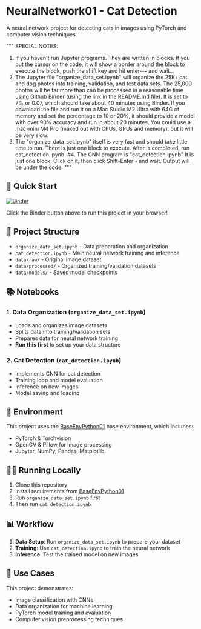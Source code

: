 # NeuralNetwork01 - Cat Detection

A neural network project for detecting cats in images using PyTorch and computer vision techniques.

"""
  SPECIAL NOTES: 
1.  If you haven't run Jupyter programs.  They are written in blocks. If you put the cursor on the code, it
    will show a border around the block to execute the block, push the shift key and hit enter--- and wait..
2.  The Jupyter file "organize_data_set.ipynb" will organize the 25K+ cat and dog photos into training, 
    validation, and test data sets.  The 25,000 photos will be far more than can be processed in a reasonable
    time using Github Binder (using the link in the README.md file).  It is set to 7% or 0.07, which should take
   about 40 minutes using Binder.  If you download the file and run it on a Mac Studio M2 Ultra with 64G of memory
    and set the percentage to 10 or 20%, it should provide a model with over 90% accuracy and run in about 20 
    minutes.  You could use a mac-mini M4 Pro (maxed out with CPUs, GPUs and memory), but it will be very slow.
3.  The "organize_data_set.ipynb" itself is very fast and should take little time to run. There is just one
    block to execute.  After is completed, run cat_detection.ipynb. #4.  The CNN program is "cat_detection.ipynb"   It is just one block.  Click on it, then click Shift-Enter -
    and wait.  Output will be under the code.
 """


## 🚀 Quick Start


[![Binder](https://mybinder.org/badge_logo.svg)](https://mybinder.org/v2/gh/wcraytor/BaseEnvPython01/main)

Click the Binder button above to run this project in your browser!

## 📁 Project Structure

- `organize_data_set.ipynb` - Data preparation and organization
- `cat_detection.ipynb` - Main neural network training and inference
- `data/raw/` - Original image dataset
- `data/processed/` - Organized training/validation datasets
- `data/models/` - Saved model checkpoints

## 📚 Notebooks

### 1. Data Organization (`organize_data_set.ipynb`)
- Loads and organizes image datasets
- Splits data into training/validation sets
- Prepares data for neural network training
- **Run this first** to set up your data structure

### 2. Cat Detection (`cat_detection.ipynb`)
- Implements CNN for cat detection
- Training loop and model evaluation
- Inference on new images
- Model saving and loading

## 🔧 Environment

This project uses the [BaseEnvPython01](https://github.com/YOUR-USERNAME/BaseEnvPython01) base environment, which includes:
- PyTorch & Torchvision
- OpenCV & Pillow for image processing
- Jupyter, NumPy, Pandas, Matplotlib

## 🏃‍♂️ Running Locally

1. Clone this repository
2. Install requirements from [BaseEnvPython01](https://github.com/YOUR-USERNAME/BaseEnvPython01)
3. Run `organize_data_set.ipynb` first
4. Then run `cat_detection.ipynb`

## 📊 Workflow

1. **Data Setup**: Run `organize_data_set.ipynb` to prepare your dataset
2. **Training**: Use `cat_detection.ipynb` to train the neural network
3. **Inference**: Test the trained model on new images

## 🎯 Use Cases

This project demonstrates:
- Image classification with CNNs
- Data organization for machine learning
- PyTorch model training and evaluation
- Computer vision preprocessing techniques
